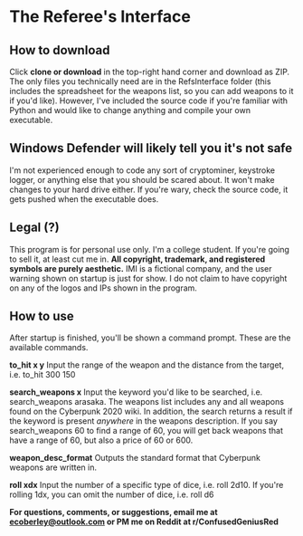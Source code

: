 # The Referee's Interface

## How to download
Click **clone or download** in the top-right hand corner and download as ZIP. 
The only files you technically need are in the RefsInterface folder (this includes the spreadsheet for the weapons list, so you can add weapons to it if you'd like).
However, I've included the source code if you're familiar with Python and would
like to change anything and compile your own executable.

## Windows Defender will likely tell you it's not safe
I'm not experienced enough to code any sort of cryptominer, keystroke logger,
or anything else that you should be scared about. It won't make changes to 
your hard drive either. If you're wary, check the source code, it gets pushed
when the executable does.

## Legal (?)
This program is for personal use only. I'm a college student. If you're going
to sell it, at least cut me in. **All copyright, trademark, and registered**
**symbols are purely aesthetic.** IMI is a fictional company, and the user
warning shown on startup is just for show. I do not claim to have copyright
on any of the logos and IPs shown in the program.

## How to use
After startup is finished, you'll be shown a command prompt. These are the available commands.

**to_hit x y**
Input the range of the weapon and the distance from the target, i.e. to_hit 300 150

**search_weapons x**
Input the keyword you'd like to be searched, i.e. search_weapons arasaka.
The weapons list includes any and all weapons found on the Cyberpunk 2020 wiki.
In addition, the search returns a result if the keyword is present *anywhere* in the
weapons description. If you say search_weapons 60 to find a range of 60, you will
get back weapons that have a range of 60, but also a price of 60 or 600.

**weapon_desc_format**
Outputs the standard format that Cyberpunk weapons are written in.

**roll xdx**
Input the number of a specific type of dice, i.e. roll 2d10.
If you're rolling 1dx, you can omit the number of dice, i.e. roll d6

**For questions, comments, or suggestions, email me at ecoberley@outlook.com or PM me on Reddit at r/ConfusedGeniusRed**
